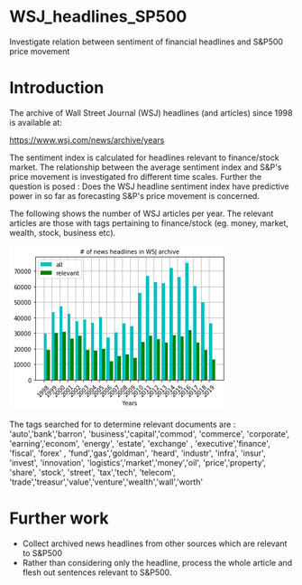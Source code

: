 # WSJ_headlines_SP500
Investigate relation between sentiment of financial headlines and S&amp;P500 price movement

# Introduction

The archive of Wall Street Journal (WSJ) headlines (and articles) since 1998 is available at:

https://www.wsj.com/news/archive/years

The sentiment index is calculated for headlines relevant to finance/stock market. The relationship between the average sentiment index and S&P's price movement is investigated fro different time scales. Further the question is posed : Does the WSJ headline sentiment index have predictive power in so far as forecasting S&P's price movement is concerned.

The following shows the number of WSJ articles per year. The relevant articles are those with tags pertaining to finance/stock (eg. money, market, wealth, stock, business etc).

![](images/narticles_2.png)

The tags searched for to determine relevant documents are :
'auto','bank','barron', 'business','capital','commod', 'commerce', 'corporate', 'earning','econom', 'energy', 'estate',
'exchange' , 'executive','finance', 'fiscal', 'forex' , 'fund','gas','goldman', 'heard', 'industr', 'infra', 'insur', 'invest', 'innovation',
'logistics','market','money','oil', 'price','property', 'share', 'stock', 'street', 'tax','tech', 'telecom',
'trade','treasur','value','venture','wealth','wall','worth'

# Further work

* Collect archived news headlines from other sources which are relevant to S&P500
* Rather than considering only the headline, process the whole article and flesh out sentences relevant to S&P500.

